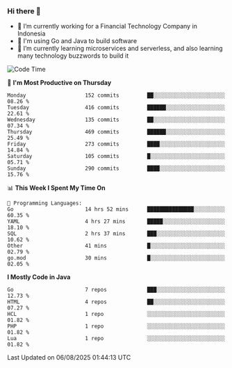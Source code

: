 ### Hi there 👋

<!--
**mazzama/mazzama** is a ✨ _special_ ✨ repository because its `README.md` (this file) appears on your GitHub profile.

Here are some ideas to get you started:

- 🔭 I’m currently working on ...
- 🌱 I’m currently learning ...
- 👯 I’m looking to collaborate on ...
- 🤔 I’m looking for help with ...
- 💬 Ask me about ...
- 📫 How to reach me: ...
- 😄 Pronouns: ...
- ⚡ Fun fact: ...
-->

- 🔭 I’m currently working for a Financial Technology Company in Indonesia
- :gun: I'm using Go and Java to build software
- 🌱 I’m currently learning microservices and serverless, and also learning many technology buzzwords to build it

<!--START_SECTION:waka-->
![Code Time](http://img.shields.io/badge/Code%20Time-4%2C165%20hrs%2037%20mins-blue)

📅 **I'm Most Productive on Thursday** 

```text
Monday                   152 commits         ██░░░░░░░░░░░░░░░░░░░░░░░   08.26 % 
Tuesday                  416 commits         ██████░░░░░░░░░░░░░░░░░░░   22.61 % 
Wednesday                135 commits         ██░░░░░░░░░░░░░░░░░░░░░░░   07.34 % 
Thursday                 469 commits         ██████░░░░░░░░░░░░░░░░░░░   25.49 % 
Friday                   273 commits         ████░░░░░░░░░░░░░░░░░░░░░   14.84 % 
Saturday                 105 commits         █░░░░░░░░░░░░░░░░░░░░░░░░   05.71 % 
Sunday                   290 commits         ████░░░░░░░░░░░░░░░░░░░░░   15.76 % 
```


📊 **This Week I Spent My Time On** 

```text
💬 Programming Languages: 
Go                       14 hrs 52 mins      ███████████████░░░░░░░░░░   60.35 % 
YAML                     4 hrs 27 mins       █████░░░░░░░░░░░░░░░░░░░░   18.10 % 
SQL                      2 hrs 37 mins       ███░░░░░░░░░░░░░░░░░░░░░░   10.62 % 
Other                    41 mins             █░░░░░░░░░░░░░░░░░░░░░░░░   02.79 % 
go.mod                   30 mins             █░░░░░░░░░░░░░░░░░░░░░░░░   02.05 % 
```

**I Mostly Code in Java** 

```text
Go                       7 repos             ███░░░░░░░░░░░░░░░░░░░░░░   12.73 % 
HTML                     4 repos             ██░░░░░░░░░░░░░░░░░░░░░░░   07.27 % 
HCL                      1 repo              ░░░░░░░░░░░░░░░░░░░░░░░░░   01.82 % 
PHP                      1 repo              ░░░░░░░░░░░░░░░░░░░░░░░░░   01.82 % 
Lua                      1 repo              ░░░░░░░░░░░░░░░░░░░░░░░░░   01.82 % 
```




 Last Updated on 06/08/2025 01:44:13 UTC
<!--END_SECTION:waka-->
